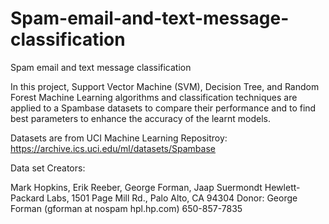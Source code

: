 # Spam-email-and-text-message-classification
Spam email and text message classification


In this project, Support Vector Machine (SVM), Decision Tree, and Random Forest Machine Learning algorithms and classification techniques are applied to a Spambase datasets to compare their performance and to find best parameters to enhance the accuracy of the learnt models.

Datasets are from UCI Machine Learning Repositroy: https://archive.ics.uci.edu/ml/datasets/Spambase

Data set Creators: 

Mark Hopkins, Erik Reeber, George Forman, Jaap Suermondt 
Hewlett-Packard Labs, 1501 Page Mill Rd., Palo Alto, CA 94304 
Donor: 
George Forman (gforman at nospam hpl.hp.com) 650-857-7835
